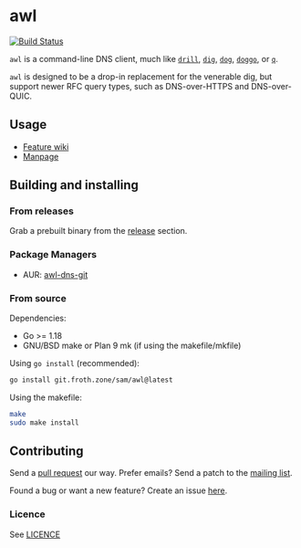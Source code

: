 # awl

[![Build Status](https://ci.git.froth.zone/api/badges/sam/awl/status.svg)](https://ci.git.froth.zone/sam/awl)

`awl` is a command-line DNS client, much like
[`drill`](https://github.com/NLnetLabs/ldns),
[`dig`](https://bind9.readthedocs.io/en/v9_18_3/manpages.html#dig-dns-lookup-utility),
[`dog`](https://github.com/ogham/dog),
[`doggo`](https://github.com/mr-karan/doggo), or
[`q`](https://github.com/natesales/q).

`awl` is designed to be a drop-in replacement for the venerable dig, but support
newer RFC query types, such as DNS-over-HTTPS and DNS-over-QUIC.

## Usage

- [Feature wiki](https://git.froth.zone/sam/awl/wiki/Supported)
- [Manpage](https://git.froth.zone/sam/awl/wiki/awl.1)

## Building and installing

### From releases

Grab a prebuilt binary from the
[release](https://git.froth.zone/sam/awl/releases) section.

### Package Managers

- AUR: [awl-dns-git](https://aur.archlinux.org/packages/awl-dns-git)

### From source

Dependencies:

- Go >= 1.18
- GNU/BSD make or Plan 9 mk (if using the makefile/mkfile)

Using `go install` (recommended):

```sh
go install git.froth.zone/sam/awl@latest
```

Using the makefile:

```sh
make
sudo make install
```

## Contributing

Send a [pull request](https://git.froth.zone/sam/awl/pulls) our way. Prefer
emails? Send a patch to the
[mailing list](https://lists.sr.ht/~sammefishe/awl-dev).

Found a bug or want a new feature? Create an issue
[here](https://git.froth.zone/sam/awl/issues).

### Licence

See [LICENCE](./LICENCE)
